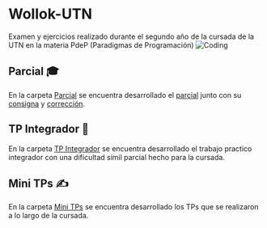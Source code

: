 # Wollok-UTN
Examen y ejercicios realizado durante el segundo año de la cursada de la UTN en la materia PdeP (Paradigmas de Programación)
![Coding](https://user-images.githubusercontent.com/62707565/111884782-855b6a00-89a2-11eb-99dd-031e46d8e292.gif)

## Parcial :mortar_board:
En la carpeta [Parcial](Parcial) se encuentra desarrollado el [parcial](Parcial/src/parcial.wlk) junto con su [consigna](Parcial/Academia%20de%20Cocina%20-%20Parcial%20Objetos.pdf) y [corrección](Parcial/README.md).

## TP Integrador :pencil:
En la carpeta [TP Integrador](TP%20Integrador) se encuentra desarrollado el trabajo practico integrador con una dificultad símil parcial hecho para la cursada.

## Mini TPs :writing_hand:
En la carpeta [Mini TPs](Mini%20TPs) se encuentra desarrollado los TPs que se realizaron a lo largo de la cursada.
